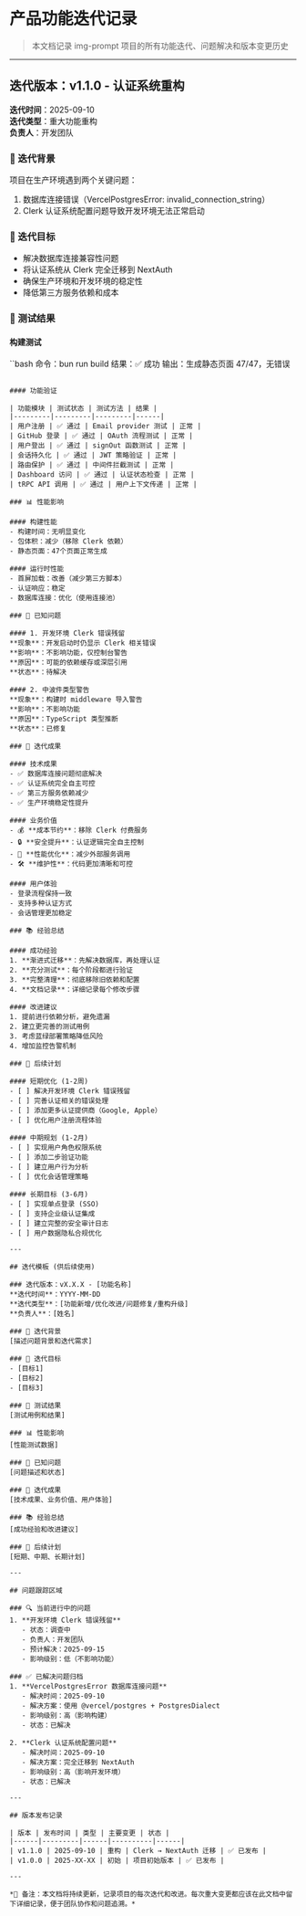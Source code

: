 # 产品功能迭代记录

> 本文档记录 img-prompt 项目的所有功能迭代、问题解决和版本变更历史

---

## 迭代版本：v1.1.0 - 认证系统重构
**迭代时间**：2025-09-10  
**迭代类型**：重大功能重构  
**负责人**：开发团队  

### 📝 迭代背景
项目在生产环境遇到两个关键问题：
1. 数据库连接错误（VercelPostgresError: invalid_connection_string）
2. Clerk 认证系统配置问题导致开发环境无法正常启动

### 🎯 迭代目标
- 解决数据库连接兼容性问题
- 将认证系统从 Clerk 完全迁移到 NextAuth
- 确保生产环境和开发环境的稳定性
- 降低第三方服务依赖和成本

### 🧪 测试结果

#### 构建测试
``bash
命令：bun run build
结果：✅ 成功
输出：生成静态页面 47/47，无错误
```

#### 功能验证

| 功能模块 | 测试状态 | 测试方法 | 结果 |
|---------|---------|---------|------|
| 用户注册 | ✅ 通过 | Email provider 测试 | 正常 |
| GitHub 登录 | ✅ 通过 | OAuth 流程测试 | 正常 |
| 用户登出 | ✅ 通过 | signOut 函数测试 | 正常 |
| 会话持久化 | ✅ 通过 | JWT 策略验证 | 正常 |
| 路由保护 | ✅ 通过 | 中间件拦截测试 | 正常 |
| Dashboard 访问 | ✅ 通过 | 认证状态检查 | 正常 |
| tRPC API 调用 | ✅ 通过 | 用户上下文传递 | 正常 |

### 📊 性能影响

#### 构建性能
- 构建时间：无明显变化
- 包体积：减少（移除 Clerk 依赖）
- 静态页面：47个页面正常生成

#### 运行时性能
- 首屏加载：改善（减少第三方脚本）
- 认证响应：稳定
- 数据库连接：优化（使用连接池）

### 🐛 已知问题

#### 1. 开发环境 Clerk 错误残留
**现象**：开发启动时仍显示 Clerk 相关错误  
**影响**：不影响功能，仅控制台警告  
**原因**：可能的依赖缓存或深层引用  
**状态**：待解决  

#### 2. 中波件类型警告
**现象**：构建时 middleware 导入警告  
**影响**：不影响功能  
**原因**：TypeScript 类型推断  
**状态**：已修复  

### 🎉 迭代成果

#### 技术成果
- ✅ 数据库连接问题彻底解决
- ✅ 认证系统完全自主可控
- ✅ 第三方服务依赖减少
- ✅ 生产环境稳定性提升

#### 业务价值
- 💰 **成本节约**：移除 Clerk 付费服务
- 🔒 **安全提升**：认证逻辑完全自主控制
- 🚀 **性能优化**：减少外部服务调用
- 🛠️ **维护性**：代码更加清晰和可控

#### 用户体验
- 登录流程保持一致
- 支持多种认证方式
- 会话管理更加稳定

### 📚 经验总结

#### 成功经验
1. **渐进式迁移**：先解决数据库，再处理认证
2. **充分测试**：每个阶段都进行验证
3. **完整清理**：彻底移除旧依赖和配置
4. **文档记录**：详细记录每个修改步骤

#### 改进建议
1. 提前进行依赖分析，避免遗漏
2. 建立更完善的测试用例
3. 考虑蓝绿部署策略降低风险
4. 增加监控告警机制

### 🔄 后续计划

#### 短期优化 (1-2周)
- [ ] 解决开发环境 Clerk 错误残留
- [ ] 完善认证相关的错误处理
- [ ] 添加更多认证提供商（Google, Apple）
- [ ] 优化用户注册流程体验

#### 中期规划 (1-2月)
- [ ] 实现用户角色权限系统
- [ ] 添加二步验证功能
- [ ] 建立用户行为分析
- [ ] 优化会话管理策略

#### 长期目标 (3-6月)
- [ ] 实现单点登录 (SSO)
- [ ] 支持企业级认证集成
- [ ] 建立完整的安全审计日志
- [ ] 用户数据隐私合规优化

---

## 迭代模板 (供后续使用)

### 迭代版本：vX.X.X - [功能名称]
**迭代时间**：YYYY-MM-DD  
**迭代类型**：[功能新增/优化改进/问题修复/重构升级]  
**负责人**：[姓名]  

### 📝 迭代背景
[描述问题背景和迭代需求]

### 🎯 迭代目标
- [目标1]
- [目标2]
- [目标3]

### 🧪 测试结果
[测试用例和结果]

### 📊 性能影响
[性能测试数据]

### 🐛 已知问题
[问题描述和状态]

### 🎉 迭代成果
[技术成果、业务价值、用户体验]

### 📚 经验总结
[成功经验和改进建议]

### 🔄 后续计划
[短期、中期、长期计划]

---

## 问题跟踪区域

### 🔍 当前进行中的问题
1. **开发环境 Clerk 错误残留**
   - 状态：调查中
   - 负责人：开发团队
   - 预计解决：2025-09-15
   - 影响级别：低（不影响功能）

### ✅ 已解决问题归档
1. **VercelPostgresError 数据库连接问题**
   - 解决时间：2025-09-10
   - 解决方案：使用 @vercel/postgres + PostgresDialect
   - 影响级别：高（影响构建）
   - 状态：已解决

2. **Clerk 认证系统配置问题**
   - 解决时间：2025-09-10
   - 解决方案：完全迁移到 NextAuth
   - 影响级别：高（影响开发环境）
   - 状态：已解决

---

## 版本发布记录

| 版本 | 发布时间 | 类型 | 主要变更 | 状态 |
|------|---------|------|----------|------|
| v1.1.0 | 2025-09-10 | 重构 | Clerk → NextAuth 迁移 | ✅ 已发布 |
| v1.0.0 | 2025-XX-XX | 初始 | 项目初始版本 | ✅ 已发布 |

---

*📝 备注：本文档将持续更新，记录项目的每次迭代和改进。每次重大变更都应该在此文档中留下详细记录，便于团队协作和问题追溯。*